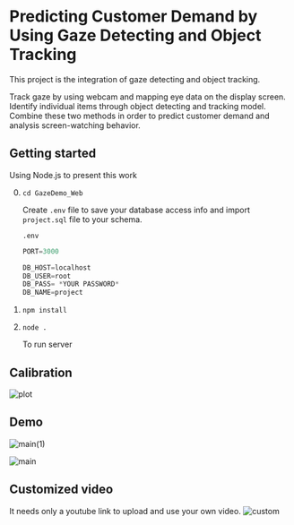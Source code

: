 # Predicting Customer Demand by Using Gaze Detecting and Object Tracking

This project is the integration of gaze detecting and object tracking.

Track gaze by using webcam and mapping eye data on the display screen. Identify individual items through object detecting and tracking model. Combine these two methods in order to predict customer demand and analysis screen-watching behavior.



## Getting started
Using Node.js to present this work


0. `cd GazeDemo_Web`
   
   Create `.env` file to save your database access info and import `project.sql` file to your schema. 
   
   `.env`
   ```py
   PORT=3000

   DB_HOST=localhost
   DB_USER=root
   DB_PASS= *YOUR PASSWORD*
   DB_NAME=project
   ```

1. `npm install`

2. `node .`
   
   To run server


## Calibration
![plot](https://github.com/tracert0001/GazeDetection_implementation/blob/f7c9ebe95e48dc9c100feac8adc076a1f49b524e/GazeDemo_Web/public/images/demo01.gif)

## Demo
![main(1)](https://user-images.githubusercontent.com/89000685/143686673-dbd86f98-edfa-45b0-84b4-7906090b6a72.gif)

![main](https://github.com/tracert0001/GazeDetection_AI/blob/e584baf50792c54969c4465635d4f4e0d8c7d3bf/GazeDemo_Web/public/images/18626.gif)

## Customized video
It needs only a youtube link to upload and use your own video.
![custom](https://user-images.githubusercontent.com/89000685/143686601-8083df56-b942-4e46-8700-c89aa498039c.gif)





